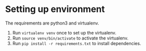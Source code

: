 # Setting up environment
The requirements are python3 and virtualenv.
1. Run `virtualenv venv` once to set up the virtualenv.
2. Run `source venv/bin/activate` to activate the virtualenv.
3. Run `pip install -r requirements.txt` to install dependencies.
